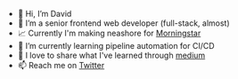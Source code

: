 - 👋 Hi, I’m David
- 👀 I’m a senior frontend web developer (full-stack, almost)
- 📈 Currently I'm making neashore for [Morningstar](https://www.morningstar.com)
- 🌱 I’m currently learning pipeline automation for CI/CD
- 💞️ I love to share what I've learned through [medium](https://medium.com/@david2am) 
- 📫 Reach me on [Twitter](https://twitter.com/DavidDeVargas)

<!---
david2am/david2am is a ✨ special ✨ repository because its `README.md` (this file) appears on your GitHub profile.
You can click the Preview link to take a look at your changes.
--->
